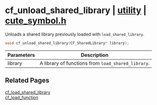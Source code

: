 # cf_unload_shared_library | [utility](https://github.com/RandyGaul/cute_framework/blob/master/docs/utility/README.md) | [cute_symbol.h](https://github.com/RandyGaul/cute_framework/blob/master/include/cute_symbol.h)

Unloads a shared library previously loaded with `load_shared_library`.

```cpp
void cf_unload_shared_library(CF_SharedLibrary* library);
```

Parameters | Description
--- | ---
library | A library of functions from `load_shared_library`.

## Related Pages

[cf_load_shared_library](https://github.com/RandyGaul/cute_framework/blob/master/docs/utility/cf_load_shared_library.md)  
[cf_load_function](https://github.com/RandyGaul/cute_framework/blob/master/docs/utility/cf_load_function.md)  
